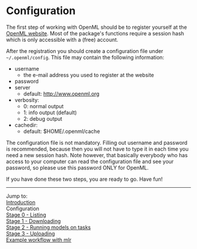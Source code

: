 Configuration
=============

The first step of working with OpenML should be to register yourself at the [OpenML website](http://openml.liacs.nl). Most of the package's functions require a session hash which is only accessible with a (free) account.

After the registration you should create a configuration file under `~/.openml/config`. This file may contain the following information:
* username
    * the e-mail address you used to register at the website
* password
* server
    * default: http://www.openml.org 
* verbosity:
    * 0: normal output
    * 1: info output (default)
    * 2: debug output
* cachedir:
    * default: $HOME/.openml/cache

The configuration file is not mandatory. Filling out username and password is recommended, because then you will not have to type it in each time you need a new session hash. Note however, that basically everybody who has access to your computer can read the configuration file and see your password, so please use this password ONLY for OpenML.

If you have done these two steps, you are ready to go. Have fun!

----------------------------------------------------------------------------------------------------
Jump to:    
[Introduction](1-Introduction.md)  
Configuration  
[Stage 0 - Listing](3-Stage-0-Listing.md)  
[Stage 1 - Downloading](4-Stage-1-Downloading.md)  
[Stage 2 - Running models on tasks](5-Stage-2-Running.md)  
[Stage 3 - Uploading](6-Stage-3-Uploading.md)  
[Example workflow with mlr](8-Example-workflow-with-mlr.md)
